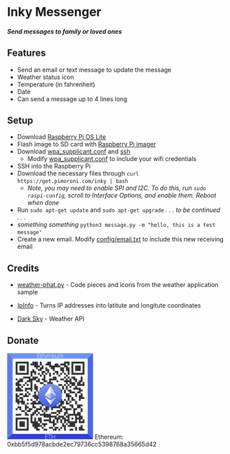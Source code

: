 # Inky Messenger 

##### _Send messages to family or loved ones_

## Features
- Send an email or text message to update the message
- Weather status icon
- Temperature (in fahrenheit)
- Date
- Can send a message up to 4 lines long
  
## Setup
- Download [Raspberry Pi OS Lite](https://www.raspberrypi.org/software/operating-systems/)
- Flash image to SD card with [Raspberry Pi imager](https://www.raspberrypi.org/software/)
- Download [wpa_supplicant.conf](wpa_supplicant.conf) and [ssh](ssh)
  - Modify [wpa_supplicant.conf](wpa_supplicant.conf) to include your wifi credentials
- SSH into the Raspberry Pi
- Download the necessary files through `curl https://get.pimoroni.com/inky | bash`
  - _Note, you may need to enable SPI and I2C. To do this, run `sudo raspi-config`, scroll to Interface Options, and enable them. Reboot when done_
- Run `sudo apt-get update` and `sudo apt-get upgrade`
_. . . to be continued . . ._
- _something something_ `python3 message.py -m "hello, this is a test message"`
- Create a new email. Modify [config/email.txt](config/email.txt) to include this new receiving email

## Credits
- [weather-phat.py] - Code pieces and icons from the weather application sample
- [IpInfo] - Turns IP addresses into latitute and longitute coordinates
- [Dark Sky] - Weather API


   [weather-phat.py]: <https://github.com/pimoroni/inky/blob/master/examples/phat/weather-phat.py>
   [IpInfo]: <https://ipinfo.io/>
   [Dark Sky]: <https://darksky.net/>

## Donate
<img src="resources/eth_donate.png" alt="0xbb5f5d978acbde2ec79736cc5398768a35665d42" width="200px" height="200px">
Ethereum: 0xbb5f5d978acbde2ec79736cc5398768a35665d42